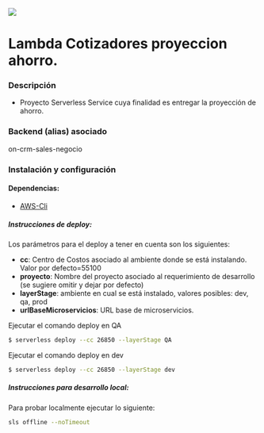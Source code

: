 [![](https://www.consorcio.cl/documents/10180/13865848/logo-consorcio-home.png)](https://consorcio.cl)
# Lambda Cotizadores proyeccion ahorro.  #

### Descripción ###

* Proyecto Serverless Service cuya finalidad es entregar la proyección de ahorro.

### Backend (alias) asociado


on-crm-sales-negocio

### Instalación y configuración ###

#### Dependencias: 
* [AWS-Cli](https://docs.aws.amazon.com/cli/latest/userguide/cli-chap-install.html)

##### Instrucciones de deploy:

Los parámetros para el deploy a tener en cuenta son los siguientes:
* **cc**: Centro de Costos asociado al ambiente donde se está instalando. Valor por defecto=55100
* **proyecto**: Nombre del proyecto asociado al requerimiento de desarrollo (se sugiere omitir y dejar por defecto)
* **layerStage**: ambiente en cual se está instalado, valores posibles: dev, qa, prod
* **urlBaseMicroservicios**: URL base de microservicios. 


Ejecutar el comando deploy en QA
```sh
$ serverless deploy --cc 26850 --layerStage QA

```

Ejecutar el comando deploy en dev
```sh
$ serverless deploy --cc 26850 --layerStage dev

```

##### Instrucciones para desarrollo local:
Para probar localmente ejecutar lo siguiente:
```sh
sls offline --noTimeout
```



